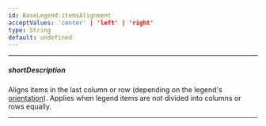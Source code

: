```yaml
---
id: BaseLegend.itemsAlignment
acceptValues: 'center' | 'left' | 'right'
type: String
default: undefined
---
```

---
##### shortDescription
Aligns items in the last column or row (depending on the legend's [orientation](/api-reference/10%20UI%20Components/BaseLegend/orientation.md '{basewidgetpath}/Configuration/legend/#orientation')). Applies when legend items are not divided into columns or rows equally.

---
<!-- Description goes here -->